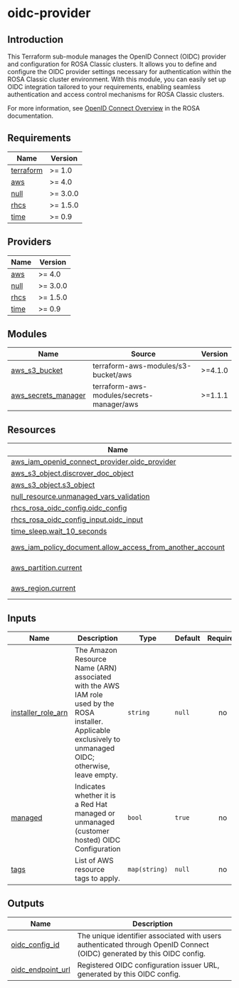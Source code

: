 # oidc-provider

## Introduction

This Terraform sub-module manages the OpenID Connect (OIDC) provider and configuration for ROSA Classic clusters. It allows you to define and configure the OIDC provider settings necessary for authentication within the ROSA Classic cluster environment. With this module, you can easily set up OIDC integration tailored to your requirements, enabling seamless authentication and access control mechanisms for ROSA Classic clusters.

For more information, see [OpenID Connect Overview](https://docs.openshift.com/rosa/rosa_architecture/rosa-oidc-overview.html) in the ROSA documentation.

<!-- BEGIN_AUTOMATED_TF_DOCS_BLOCK -->
## Requirements

| Name | Version |
|------|---------|
| <a name="requirement_terraform"></a> [terraform](#requirement\_terraform) | >= 1.0 |
| <a name="requirement_aws"></a> [aws](#requirement\_aws) | >= 4.0 |
| <a name="requirement_null"></a> [null](#requirement\_null) | >= 3.0.0 |
| <a name="requirement_rhcs"></a> [rhcs](#requirement\_rhcs) | >= 1.5.0 |
| <a name="requirement_time"></a> [time](#requirement\_time) | >= 0.9 |

## Providers

| Name | Version |
|------|---------|
| <a name="provider_aws"></a> [aws](#provider\_aws) | >= 4.0 |
| <a name="provider_null"></a> [null](#provider\_null) | >= 3.0.0 |
| <a name="provider_rhcs"></a> [rhcs](#provider\_rhcs) | >= 1.5.0 |
| <a name="provider_time"></a> [time](#provider\_time) | >= 0.9 |

## Modules

| Name | Source | Version |
|------|--------|---------|
| <a name="module_aws_s3_bucket"></a> [aws\_s3\_bucket](#module\_aws\_s3\_bucket) | terraform-aws-modules/s3-bucket/aws | >=4.1.0 |
| <a name="module_aws_secrets_manager"></a> [aws\_secrets\_manager](#module\_aws\_secrets\_manager) | terraform-aws-modules/secrets-manager/aws | >=1.1.1 |

## Resources

| Name | Type |
|------|------|
| [aws_iam_openid_connect_provider.oidc_provider](https://registry.terraform.io/providers/hashicorp/aws/latest/docs/resources/iam_openid_connect_provider) | resource |
| [aws_s3_object.discrover_doc_object](https://registry.terraform.io/providers/hashicorp/aws/latest/docs/resources/s3_object) | resource |
| [aws_s3_object.s3_object](https://registry.terraform.io/providers/hashicorp/aws/latest/docs/resources/s3_object) | resource |
| [null_resource.unmanaged_vars_validation](https://registry.terraform.io/providers/hashicorp/null/latest/docs/resources/resource) | resource |
| [rhcs_rosa_oidc_config.oidc_config](https://registry.terraform.io/providers/terraform-redhat/rhcs/latest/docs/resources/rosa_oidc_config) | resource |
| [rhcs_rosa_oidc_config_input.oidc_input](https://registry.terraform.io/providers/terraform-redhat/rhcs/latest/docs/resources/rosa_oidc_config_input) | resource |
| [time_sleep.wait_10_seconds](https://registry.terraform.io/providers/hashicorp/time/latest/docs/resources/sleep) | resource |
| [aws_iam_policy_document.allow_access_from_another_account](https://registry.terraform.io/providers/hashicorp/aws/latest/docs/data-sources/iam_policy_document) | data source |
| [aws_partition.current](https://registry.terraform.io/providers/hashicorp/aws/latest/docs/data-sources/partition) | data source |
| [aws_region.current](https://registry.terraform.io/providers/hashicorp/aws/latest/docs/data-sources/region) | data source |

## Inputs

| Name | Description | Type | Default | Required |
|------|-------------|------|---------|:--------:|
| <a name="input_installer_role_arn"></a> [installer\_role\_arn](#input\_installer\_role\_arn) | The Amazon Resource Name (ARN) associated with the AWS IAM role used by the ROSA installer. Applicable exclusively to unmanaged OIDC; otherwise, leave empty. | `string` | `null` | no |
| <a name="input_managed"></a> [managed](#input\_managed) | Indicates whether it is a Red Hat managed or unmanaged (customer hosted) OIDC Configuration | `bool` | `true` | no |
| <a name="input_tags"></a> [tags](#input\_tags) | List of AWS resource tags to apply. | `map(string)` | `null` | no |

## Outputs

| Name | Description |
|------|-------------|
| <a name="output_oidc_config_id"></a> [oidc\_config\_id](#output\_oidc\_config\_id) | The unique identifier associated with users authenticated through OpenID Connect (OIDC) generated by this OIDC config. |
| <a name="output_oidc_endpoint_url"></a> [oidc\_endpoint\_url](#output\_oidc\_endpoint\_url) | Registered OIDC configuration issuer URL, generated by this OIDC config. |
<!-- END_AUTOMATED_TF_DOCS_BLOCK -->
